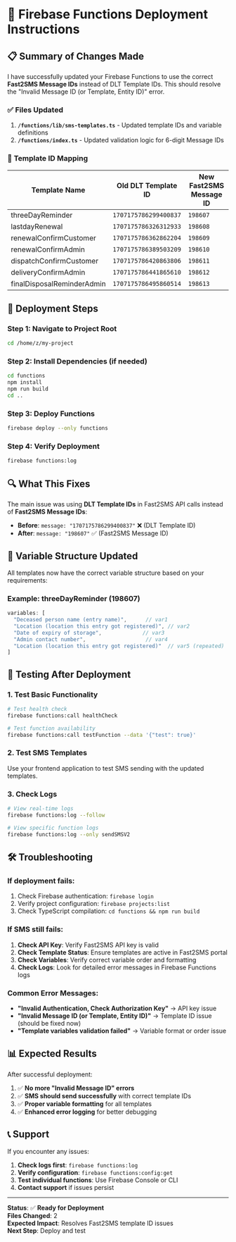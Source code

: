 # 🚀 Firebase Functions Deployment Instructions

## 📋 Summary of Changes Made

I have successfully updated your Firebase Functions to use the correct **Fast2SMS Message IDs** instead of DLT Template IDs. This should resolve the "Invalid Message ID (or Template, Entity ID)" error.

### ✅ **Files Updated**

1. **`/functions/lib/sms-templates.ts`** - Updated template IDs and variable definitions
2. **`/functions/index.ts`** - Updated validation logic for 6-digit Message IDs

### 🎯 **Template ID Mapping**

| Template Name | Old DLT Template ID | New Fast2SMS Message ID |
|---------------|-------------------|----------------------|
| threeDayReminder | `1707175786299400837` | `198607` |
| lastdayRenewal | `1707175786326312933` | `198608` |
| renewalConfirmCustomer | `1707175786362862204` | `198609` |
| renewalConfirmAdmin | `1707175786389503209` | `198610` |
| dispatchConfirmCustomer | `1707175786420863806` | `198611` |
| deliveryConfirmAdmin | `1707175786441865610` | `198612` |
| finalDisposalReminderAdmin | `1707175786495860514` | `198613` |

## 🚀 **Deployment Steps**

### **Step 1: Navigate to Project Root**
```bash
cd /home/z/my-project
```

### **Step 2: Install Dependencies (if needed)**
```bash
cd functions
npm install
npm run build
cd ..
```

### **Step 3: Deploy Functions**
```bash
firebase deploy --only functions
```

### **Step 4: Verify Deployment**
```bash
firebase functions:log
```

## 🔍 **What This Fixes**

The main issue was using **DLT Template IDs** in Fast2SMS API calls instead of **Fast2SMS Message IDs**:

- **Before**: `message: "1707175786299400837"` ❌ (DLT Template ID)
- **After**: `message: "198607"` ✅ (Fast2SMS Message ID)

## 📝 **Variable Structure Updated**

All templates now have the correct variable structure based on your requirements:

### **Example: threeDayReminder (198607)**
```javascript
variables: [
  "Deceased person name (entry name)",      // var1
  "Location (location this entry got registered)", // var2
  "Date of expiry of storage",             // var3
  "Admin contact number",                   // var4
  "Location (location this entry got registered)"  // var5 (repeated)
]
```

## 🧪 **Testing After Deployment**

### **1. Test Basic Functionality**
```bash
# Test health check
firebase functions:call healthCheck

# Test function availability
firebase functions:call testFunction --data '{"test": true}'
```

### **2. Test SMS Templates**
Use your frontend application to test SMS sending with the updated templates.

### **3. Check Logs**
```bash
# View real-time logs
firebase functions:log --follow

# View specific function logs
firebase functions:log --only sendSMSV2
```

## 🛠️ **Troubleshooting**

### **If deployment fails:**
1. Check Firebase authentication: `firebase login`
2. Verify project configuration: `firebase projects:list`
3. Check TypeScript compilation: `cd functions && npm run build`

### **If SMS still fails:**
1. **Check API Key**: Verify Fast2SMS API key is valid
2. **Check Template Status**: Ensure templates are active in Fast2SMS portal
3. **Check Variables**: Verify correct variable order and formatting
4. **Check Logs**: Look for detailed error messages in Firebase Functions logs

### **Common Error Messages:**
- **"Invalid Authentication, Check Authorization Key"** → API key issue
- **"Invalid Message ID (or Template, Entity ID)"** → Template ID issue (should be fixed now)
- **"Template variables validation failed"** → Variable format or order issue

## 📊 **Expected Results**

After successful deployment:

1. ✅ **No more "Invalid Message ID" errors**
2. ✅ **SMS should send successfully** with correct template IDs
3. ✅ **Proper variable formatting** for all templates
4. ✅ **Enhanced error logging** for better debugging

## 📞 **Support**

If you encounter any issues:
1. **Check logs first**: `firebase functions:log`
2. **Verify configuration**: `firebase functions:config:get`
3. **Test individual functions**: Use Firebase Console or CLI
4. **Contact support** if issues persist

---

**Status**: ✅ **Ready for Deployment**  
**Files Changed**: 2  
**Expected Impact**: Resolves Fast2SMS template ID issues  
**Next Step**: Deploy and test
